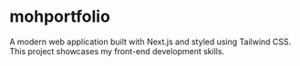 # mohportfolio
A modern web application built with Next.js and styled using Tailwind CSS. This project showcases my front-end development skills.
